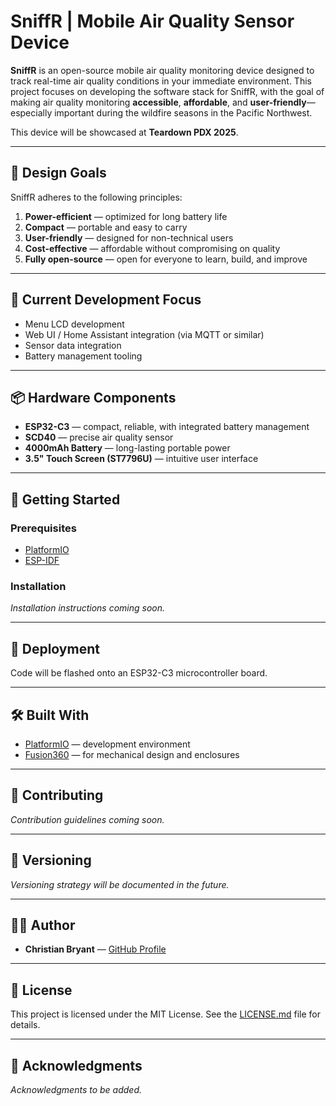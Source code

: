 # SniffR | Mobile Air Quality Sensor Device

**SniffR** is an open-source mobile air quality monitoring device designed to track real-time air quality conditions in your immediate environment. This project focuses on developing the software stack for SniffR, with the goal of making air quality monitoring **accessible**, **affordable**, and **user-friendly**—especially important during the wildfire seasons in the Pacific Northwest.  

This device will be showcased at **Teardown PDX 2025**.  

---

## 📌 Design Goals  
SniffR adheres to the following principles:  
1. **Power-efficient** — optimized for long battery life  
2. **Compact** — portable and easy to carry  
3. **User-friendly** — designed for non-technical users  
4. **Cost-effective** — affordable without compromising on quality  
5. **Fully open-source** — open for everyone to learn, build, and improve  

---

## 🔧 Current Development Focus  
- Menu LCD development  
- Web UI / Home Assistant integration (via MQTT or similar)  
- Sensor data integration  
- Battery management tooling  

---

## 📦 Hardware Components  
- **ESP32-C3** — compact, reliable, with integrated battery management  
- **SCD40** — precise air quality sensor  
- **4000mAh Battery** — long-lasting portable power  
- **3.5" Touch Screen (ST7796U)** — intuitive user interface  

---

## 🚀 Getting Started  

### Prerequisites  
- [PlatformIO](https://platformio.org/)  
- [ESP-IDF](https://docs.espressif.com/projects/esp-idf/en/latest/esp32/)  

### Installation  
_Installation instructions coming soon._  

---

## 📲 Deployment  
Code will be flashed onto an ESP32-C3 microcontroller board.  

---

## 🛠️ Built With  
- [PlatformIO](https://platformio.org/) — development environment  
- [Fusion360](https://www.autodesk.com/products/fusion-360/) — for mechanical design and enclosures  

---

## 🤝 Contributing  
_Contribution guidelines coming soon._  

---

## 📌 Versioning  
_Versioning strategy will be documented in the future._  

---

## 👨‍💻 Author  
- **Christian Bryant** — [GitHub Profile](https://github.com/christianbryant)  

---

## 📄 License  
This project is licensed under the MIT License. See the [LICENSE.md](LICENSE.md) file for details.  

---

## 🙏 Acknowledgments  
_Acknowledgments to be added._  
